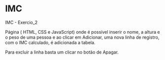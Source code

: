 # IMC
IMC - Exercio_2

Página ( HTML, CSS e JavaScript) onde é possível inserir o nome, a altura e o peso
de uma pessoa e ao clicar em Adicionar, uma nova linha de registro, com o IMC calculado, é adicionada a tabela.

Para excluir a linha basta um clicar no botão de Apagar.
